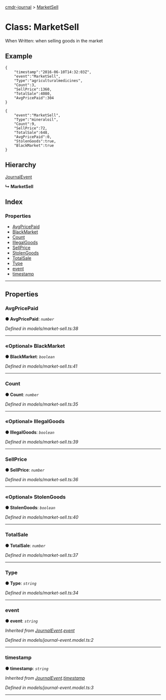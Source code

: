 [cmdr-journal](../README.md) > [MarketSell](../classes/marketsell.md)



# Class: MarketSell


When Written: when selling goods in the market

## Example

    {
        "timestamp":"2016-06-10T14:32:03Z",
        "event":"MarketSell",
        "Type":"agriculturalmedicines",
        "Count":3,
        "SellPrice":1360,
        "TotalSale":4080,
        "AvgPricePaid":304
    }

    {
        "event":"MarketSell",
        "Type":"mineraloil",
        "Count":9,
        "SellPrice":72,
        "TotalSale":648,
        "AvgPricePaid":0,
        "StolenGoods":true,
        "BlackMarket":true
    }

## Hierarchy


 [JournalEvent](journalevent.md)

**↳ MarketSell**







## Index

### Properties

* [AvgPricePaid](marketsell.md#avgpricepaid)
* [BlackMarket](marketsell.md#blackmarket)
* [Count](marketsell.md#count)
* [IllegalGoods](marketsell.md#illegalgoods)
* [SellPrice](marketsell.md#sellprice)
* [StolenGoods](marketsell.md#stolengoods)
* [TotalSale](marketsell.md#totalsale)
* [Type](marketsell.md#type)
* [event](marketsell.md#event)
* [timestamp](marketsell.md#timestamp)



---
## Properties
<a id="avgpricepaid"></a>

###  AvgPricePaid

**●  AvgPricePaid**:  *`number`* 

*Defined in models/market-sell.ts:38*





___

<a id="blackmarket"></a>

### «Optional» BlackMarket

**●  BlackMarket**:  *`boolean`* 

*Defined in models/market-sell.ts:41*





___

<a id="count"></a>

###  Count

**●  Count**:  *`number`* 

*Defined in models/market-sell.ts:35*





___

<a id="illegalgoods"></a>

### «Optional» IllegalGoods

**●  IllegalGoods**:  *`boolean`* 

*Defined in models/market-sell.ts:39*





___

<a id="sellprice"></a>

###  SellPrice

**●  SellPrice**:  *`number`* 

*Defined in models/market-sell.ts:36*





___

<a id="stolengoods"></a>

### «Optional» StolenGoods

**●  StolenGoods**:  *`boolean`* 

*Defined in models/market-sell.ts:40*





___

<a id="totalsale"></a>

###  TotalSale

**●  TotalSale**:  *`number`* 

*Defined in models/market-sell.ts:37*





___

<a id="type"></a>

###  Type

**●  Type**:  *`string`* 

*Defined in models/market-sell.ts:34*





___

<a id="event"></a>

###  event

**●  event**:  *`string`* 

*Inherited from [JournalEvent](journalevent.md).[event](journalevent.md#event)*

*Defined in models/journal-event.model.ts:2*





___

<a id="timestamp"></a>

###  timestamp

**●  timestamp**:  *`string`* 

*Inherited from [JournalEvent](journalevent.md).[timestamp](journalevent.md#timestamp)*

*Defined in models/journal-event.model.ts:3*





___



